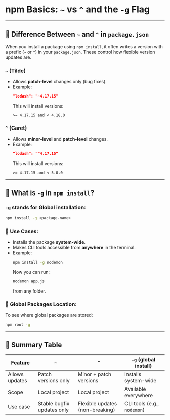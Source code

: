 # npm Basics: `~` vs `^` and the `-g` Flag

---

## 📌 Difference Between `~` and `^` in `package.json`

When you install a package using `npm install`, it often writes a version with a prefix (`~` or `^`) in your `package.json`. These control how flexible version updates are.

### `~` (Tilde)
- Allows **patch-level** changes only (bug fixes).
- Example:
  ```json
  "lodash": "~4.17.15"
  ```
  This will install versions:
  ```
  >= 4.17.15 and < 4.18.0
  ```

### `^` (Caret)
- Allows **minor-level** and **patch-level** changes.
- Example:
  ```json
  "lodash": "^4.17.15"
  ```
  This will install versions:
  ```
  >= 4.17.15 and < 5.0.0
  ```

---

## 🚀 What is `-g` in `npm install`?

### `-g` stands for **Global** installation:
```bash
npm install -g <package-name>
```

### 🔧 Use Cases:
- Installs the package **system-wide**.
- Makes CLI tools accessible from **anywhere** in the terminal.
- Example:
  ```bash
  npm install -g nodemon
  ```
  Now you can run:
  ```bash
  nodemon app.js
  ```
  from any folder.

### 📂 Global Packages Location:
To see where global packages are stored:
```bash
npm root -g
```

---

## 📌 Summary Table

| Feature           | `~`                         | `^`                         | `-g` (global install)        |
|------------------|-----------------------------|-----------------------------|------------------------------|
| Allows updates   | Patch versions only         | Minor + patch versions      | Installs system-wide         |
| Scope            | Local project               | Local project               | Available everywhere         |
| Use case         | Stable bugfix updates only  | Flexible updates (non-breaking) | CLI tools (e.g., `nodemon`) |